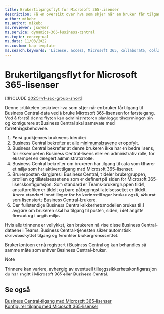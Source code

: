 ```yaml
---
title: Brukertilgangsflyt for Microsoft 365-lisenser
description: Få en oversikt over hva som skjer når en bruker får tilgang til Business Central-data ved å bruke Microsoft 365-lisensen for første gang.
author: mikebc
ms.author: mikebc
ms.reviewer: jswymer
ms.service: dynamics-365-business-central
ms.topic: conceptual
ms.date: 11/03/2022
ms.custom: bap-template
ms.search.keywords: 'License, access, Microsoft 365, collaborate, collaboration, Teams, Microsoft Teams'
---
```

# Brukertilgangsflyt for Microsoft 365-lisenser

[!INCLUDE [2023rw1-sec-group-short](includes/2023rw1-sec-group-short.md)]

Denne artikkelen beskriver hva som skjer når en bruker får tilgang til Business Central-data ved å bruke Microsoft 365-lisensen for første gang. Ved å forstå denne flyten kan administratoren planlegge tilnærmingen sin og konfigurere at Business Central skal samsvare med forretningsbehovene.

1. Først godkjennes brukerens identitet 
2. Business Central bekrefter at alle [minimumskravene](admin-access-with-m365-license.md#minimum-requirements) er oppfylt.
3. Business Central bekrefter at denne brukeren ikke har en bedre lisens, for eksempel en Business Central-lisens eller en administrativ rolle, for eksempel en delegert administratorrolle. 
4. Business Central bekrefter om brukeren har tilgang til data som tilhører et miljø som har aktivert tilgang med Microsoft 365-lisenser. 
5. Brukerposten klargjøres i Business Central, tildeler brukergruppen, profilen og tillatelsessettene som er definert på siden for Microsoft 365-lisenskonfigurasjon. Som standard er Teams-brukergruppen tildel, ansattprofilen er tildelt og bare påloggingstillatelsessettet er tildelt. Andre standard innstillinger for brukerinnstillinger brukes også, akkurat som lisensierte Business Central-brukere. 
6. Den fullstendige Business Central-sikkerhetsmodellen brukes til å avgjøre om brukeren skal ha tilgang til posten, siden, i det angitte firmaet og i angitt miljø. 

Hvis alle trinnene er vellykket, kan brukeren nå vise disse Business Central-dataene i Teams. Business Central-tjenesten sikrer automatisk skrivebeskyttet tilgang og forenkler brukergrensesnittet. 

Brukerkontoen er nå registrert i Business Central og kan behandles på samme måte som enhver Business Central-bruker.

> [!NOTE]
> Trinnene kan variere, avhengig av eventuell tilleggssikkerhetskonfigurasjon du har angitt i Microsoft 365 eller Business Central.

## Se også

[Business Central-tilgang med Microsoft 365-lisenser](admin-access-with-m365-license.md#minimum-requirements)  
[Konfigurer tilgang med Microsoft 365-lisenser](admin-access-with-m365-license-setup.md)  